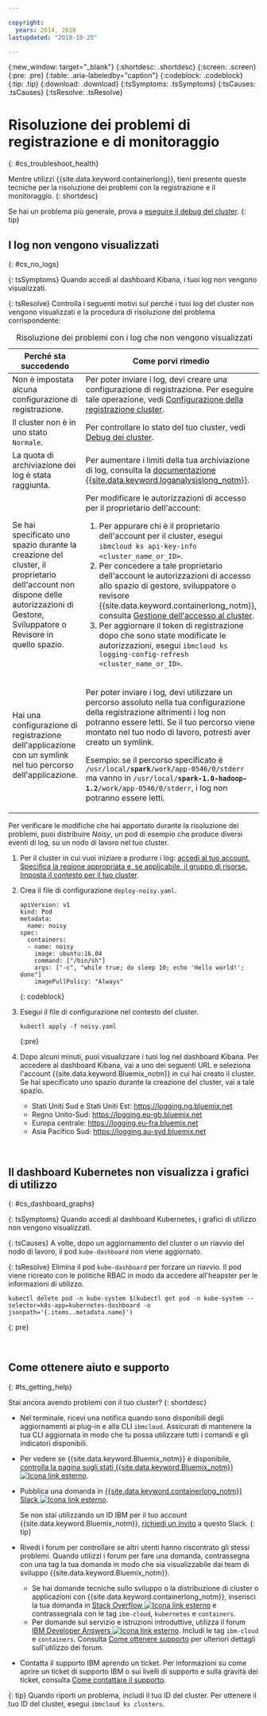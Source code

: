 ```yaml
---

copyright:
  years: 2014, 2018
lastupdated: "2018-10-25"

---
```


{:new_window: target="_blank"}
{:shortdesc: .shortdesc}
{:screen: .screen}
{:pre: .pre}
{:table: .aria-labeledby="caption"}
{:codeblock: .codeblock}
{:tip: .tip}
{:download: .download}
{:tsSymptoms: .tsSymptoms}
{:tsCauses: .tsCauses}
{:tsResolve: .tsResolve}



# Risoluzione dei problemi di registrazione e di monitoraggio
{: #cs_troubleshoot_health}

Mentre utilizzi {{site.data.keyword.containerlong}}, tieni presente queste tecniche per la risoluzione dei problemi con la registrazione e il monitoraggio.
{: shortdesc}

Se hai un problema più generale, prova a [eseguire il debug del cluster](cs_troubleshoot.html).
{: tip}

## I log non vengono visualizzati
{: #cs_no_logs}

{: tsSymptoms}
Quando accedi al dashboard Kibana, i tuoi log non vengono visualizzati.

{: tsResolve}
Controlla i seguenti motivi sul perché i tuoi log del cluster non vengono visualizzati e la procedura di risoluzione del problema corrispondente:

<table>
<caption>Risoluzione dei problemi con i log che non vengono visualizzati</caption>
  <col width="40%">
  <col width="60%">
  <thead>
    <tr>
      <th>Perché sta succedendo</th>
      <th>Come porvi rimedio</th>
    </tr>
 </thead>
 <tbody>
  <tr>
    <td>Non è impostata alcuna configurazione di registrazione.</td>
    <td>Per poter inviare i log, devi creare una configurazione di registrazione. Per eseguire tale operazione, vedi <a href="cs_health.html#logging">Configurazione della registrazione cluster</a>.</td>
  </tr>
  <tr>
    <td>Il cluster non è in uno stato <code>Normale</code>.</td>
    <td>Per controllare lo stato del tuo cluster, vedi <a href="cs_troubleshoot.html#debug_clusters">Debug dei cluster</a>.</td>
  </tr>
  <tr>
    <td>La quota di archiviazione dei log è stata raggiunta.</td>
    <td>Per aumentare i limiti della tua archiviazione di log, consulta la <a href="/docs/services/CloudLogAnalysis/troubleshooting/error_msgs.html">documentazione {{site.data.keyword.loganalysislong_notm}}</a>.</td>
  </tr>
  <tr>
    <td>Se hai specificato uno spazio durante la creazione del cluster, il proprietario dell'account non dispone delle autorizzazioni di Gestore, Sviluppatore o Revisore in quello spazio.</td>
      <td>Per modificare le autorizzazioni di accesso per il proprietario dell'account:
      <ol><li>Per appurare chi è il proprietario dell'account per il cluster, esegui <code>ibmcloud ks api-key-info &lt;cluster_name_or_ID&gt;</code>.</li>
      <li>Per concedere a tale proprietario dell'account le autorizzazioni di accesso allo spazio di gestore, sviluppatore o revisore {{site.data.keyword.containerlong_notm}}, consulta <a href="cs_users.html">Gestione dell'accesso al cluster</a>.</li>
      <li>Per aggiornare il token di registrazione dopo che sono state modificate le autorizzazioni, esegui <code>ibmcloud ks logging-config-refresh &lt;cluster_name_or_ID&gt;</code>.</li></ol></td>
    </tr>
    <tr>
      <td>Hai una configurazione di registrazione dell'applicazione con un symlink nel tuo percorso dell'applicazione.</td>
      <td><p>Per poter inviare i log, devi utilizzare un percorso assoluto nella tua configurazione della registrazione altrimenti i log non potranno essere letti. Se il tuo percorso viene montato nel tuo nodo di lavoro, potresti aver creato un symlink.</p> <p>Esempio: se il percorso specificato è <code>/usr/local/<b>spark</b>/work/app-0546/0/stderr</code> ma vanno in <code>/usr/local/<b>spark-1.0-hadoop-1.2</b>/work/app-0546/0/stderr</code>, i log non potranno essere letti.</p></td>
    </tr>
  </tbody>
</table>

Per verificare le modifiche che hai apportato durante la risoluzione dei problemi, puoi distribuire *Noisy*, un pod di esempio che produce diversi eventi di log, su un nodo di lavoro nel tuo cluster.

  1. Per il cluster in cui vuoi iniziare a produrre i log: [accedi al tuo account. Specifica la regione appropriata e, se applicabile, il gruppo di risorse. Imposta il contesto per il tuo cluster](cs_cli_install.html#cs_cli_configure).

  2. Crea il file di configurazione `deploy-noisy.yaml`.

      ```
      apiVersion: v1
      kind: Pod
      metadata:
        name: noisy
      spec:
        containers:
        - name: noisy
          image: ubuntu:16.04
          command: ["/bin/sh"]
          args: ["-c", "while true; do sleep 10; echo 'Hello world!'; done"]
          imagePullPolicy: "Always"
        ```
        {: codeblock}

  3. Esegui il file di configurazione nel contesto del cluster.

        ```
        kubectl apply -f noisy.yaml
        ```
        {:pre}

  4. Dopo alcuni minuti, puoi visualizzare i tuoi log nel dashboard Kibana. Per accedere al dashboard Kibana, vai a uno dei seguenti URL e seleziona l'account {{site.data.keyword.Bluemix_notm}} in cui hai creato il cluster. Se hai specificato uno spazio durante la creazione del cluster, vai a tale spazio.
      - Stati Uniti Sud e Stati Uniti Est: https://logging.ng.bluemix.net
      - Regno Unito-Sud: https://logging.eu-gb.bluemix.net
      - Europa centrale: https://logging.eu-fra.bluemix.net
      - Asia Pacifico Sud: https://logging.au-syd.bluemix.net

<br />


## Il dashboard Kubernetes non visualizza i grafici di utilizzo
{: #cs_dashboard_graphs}

{: tsSymptoms}
Quando accedi al dashboard Kubernetes, i grafici di utilizzo non vengono visualizzati.

{: tsCauses}
A volte, dopo un aggiornamento del cluster o un riavvio del nodo di lavoro, il pod `kube-dashboard` non viene aggiornato.

{: tsResolve}
Elimina il pod `kube-dashboard` per forzare un riavvio. Il pod viene ricreato con le politiche RBAC in modo da accedere all'heapster per le informazioni di utilizzo.

  ```
  kubectl delete pod -n kube-system $(kubectl get pod -n kube-system --selector=k8s-app=kubernetes-dashboard -o jsonpath='{.items..metadata.name}')
  ```
  {: pre}

<br />


## Come ottenere aiuto e supporto
{: #ts_getting_help}

Stai ancora avendo problemi con il tuo cluster?
{: shortdesc}

-  Nel terminale, ricevi una notifica quando sono disponibili degli aggiornamenti ai plug-in e alla CLI `ibmcloud`. Assicurati di mantenere la tua CLI aggiornata in modo che tu possa utilizzare tutti i comandi e gli indicatori disponibili.

-   Per vedere se {{site.data.keyword.Bluemix_notm}} è disponibile, [controlla la pagina sugli stati {{site.data.keyword.Bluemix_notm}} ![Icona link esterno](../icons/launch-glyph.svg "Icona link esterno")](https://developer.ibm.com/bluemix/support/#status).
-   Pubblica una domanda in [{{site.data.keyword.containerlong_notm}} Slack ![Icona link esterno](../icons/launch-glyph.svg "Icona link esterno")](https://ibm-container-service.slack.com).

    Se non stai utilizzando un ID IBM per il tuo account {{site.data.keyword.Bluemix_notm}}, [richiedi un invito](https://bxcs-slack-invite.mybluemix.net/) a questo Slack.
    {: tip}
-   Rivedi i forum per controllare se altri utenti hanno riscontrato gli stessi problemi. Quando utilizzi i forum per fare una domanda, contrassegna con una tag la tua domanda in modo che sia visualizzabile dai team di sviluppo {{site.data.keyword.Bluemix_notm}}.

    -   Se hai domande tecniche sullo sviluppo o la distribuzione di cluster o applicazioni con
{{site.data.keyword.containerlong_notm}}, inserisci la tua domanda in
[Stack Overflow ![Icona link esterno](../icons/launch-glyph.svg "Icona link esterno")](https://stackoverflow.com/questions/tagged/ibm-cloud+containers) e contrassegnala con le tag `ibm-cloud`, `kubernetes` e `containers`.
    -   Per domande sul servizio e istruzioni introduttive, utilizza il forum
[IBM Developer Answers ![Icona link esterno](../icons/launch-glyph.svg "Icona link esterno")](https://developer.ibm.com/answers/topics/containers/?smartspace=bluemix). Includi le tag `ibm-cloud`
e `containers`.
    Consulta [Come ottenere supporto](/docs/get-support/howtogetsupport.html#using-avatar) per ulteriori dettagli sull'utilizzo dei forum.

-   Contatta il supporto IBM aprendo un ticket. Per informazioni su come aprire un ticket di supporto IBM o sui livelli di supporto e sulla gravità dei ticket, consulta [Come contattare il supporto](/docs/get-support/howtogetsupport.html#getting-customer-support).

{: tip}
Quando riporti un problema, includi il tuo ID del cluster. Per ottenere il tuo ID del cluster, esegui `ibmcloud ks clusters`.

